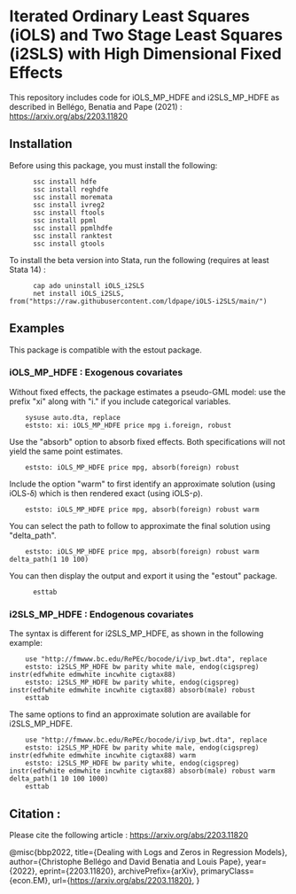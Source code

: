 # Iterated Ordinary Least Squares (iOLS) and Two Stage Least Squares (i2SLS) with High Dimensional Fixed Effects

This repository includes code for iOLS_MP_HDFE and i2SLS_MP_HDFE as described in Bellégo, Benatia and Pape (2021) : https://arxiv.org/abs/2203.11820

## Installation 
Before using this package, you must install the following:

          ssc install hdfe
          ssc install reghdfe
          ssc install moremata
          ssc install ivreg2
          ssc install ftools
          ssc install ppml
          ssc install ppmlhdfe 
          ssc install ranktest
          ssc install gtools

To install the beta version into Stata, run the following (requires at least Stata 14) : 

          cap ado uninstall iOLS_i2SLS
          net install iOLS_i2SLS, from("https://raw.githubusercontent.com/ldpape/iOLS-i2SLS/main/")
          
## Examples 
This package is compatible with the estout package.


### iOLS_MP_HDFE : Exogenous covariates
Without fixed effects, the package estimates a pseudo-GML model: use the prefix "xi" along with "i." if you include categorical variables.

        sysuse auto.dta, replace
        eststo: xi: iOLS_MP_HDFE price mpg i.foreign, robust

Use the "absorb" option to absorb fixed effects.  Both specifications will not yield the same point estimates.

        eststo: iOLS_MP_HDFE price mpg, absorb(foreign) robust

Include the option "warm" to first identify an approximate solution (using iOLS-ẟ) which is then rendered exact (using iOLS-ρ).

        eststo: iOLS_MP_HDFE price mpg, absorb(foreign) robust warm 

You can select the path to follow to approximate the final solution using "delta_path".

        eststo: iOLS_MP_HDFE price mpg, absorb(foreign) robust warm delta_path(1 10 100)

You can then display the output and export it using the "estout" package.

          esttab

### i2SLS_MP_HDFE : Endogenous covariates
The syntax is different for i2SLS_MP_HDFE, as shown in the following example:

        use "http://fmwww.bc.edu/RePEc/bocode/i/ivp_bwt.dta", replace
        eststo: i2SLS_MP_HDFE bw parity white male, endog(cigspreg) instr(edfwhite edmwhite incwhite cigtax88)
        eststo: i2SLS_MP_HDFE bw parity white, endog(cigspreg) instr(edfwhite edmwhite incwhite cigtax88) absorb(male) robust
        esttab 

The same options to find an approximate solution are available for i2SLS_MP_HDFE.

        use "http://fmwww.bc.edu/RePEc/bocode/i/ivp_bwt.dta", replace
        eststo: i2SLS_MP_HDFE bw parity white male, endog(cigspreg) instr(edfwhite edmwhite incwhite cigtax88) warm 
        eststo: i2SLS_MP_HDFE bw parity white, endog(cigspreg) instr(edfwhite edmwhite incwhite cigtax88) absorb(male) robust warm delta_path(1 10 100 1000)
        esttab 

## Citation : 
Please cite the following article : https://arxiv.org/abs/2203.11820

@misc{bbp2022,
      title={Dealing with Logs and Zeros in Regression Models}, 
      author={Christophe Bellégo and David Benatia and Louis Pape},
      year={2022},
      eprint={2203.11820},
      archivePrefix={arXiv},
      primaryClass={econ.EM},
      url={https://arxiv.org/abs/2203.11820}, 
}
